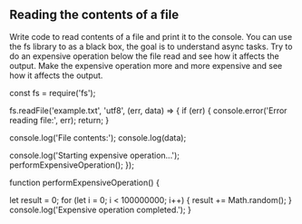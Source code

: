 ## Reading the contents of a file

Write code to read contents of a file and print it to the console. 
You can use the fs library to as a black box, the goal is to understand async tasks. 
Try to do an expensive operation below the file read and see how it affects the output. 
Make the expensive operation more and more expensive and see how it affects the output. 


const fs = require('fs');

fs.readFile('example.txt', 'utf8', (err, data) => {
  if (err) {
    console.error('Error reading file:', err);
    return;
  }

  console.log('File contents:');
  console.log(data);

  console.log('Starting expensive operation...');
  performExpensiveOperation();
});


function performExpensiveOperation() {
 
  let result = 0;
  for (let i = 0; i < 100000000; i++) {
    result += Math.random();
  }
  console.log('Expensive operation completed.');
}
